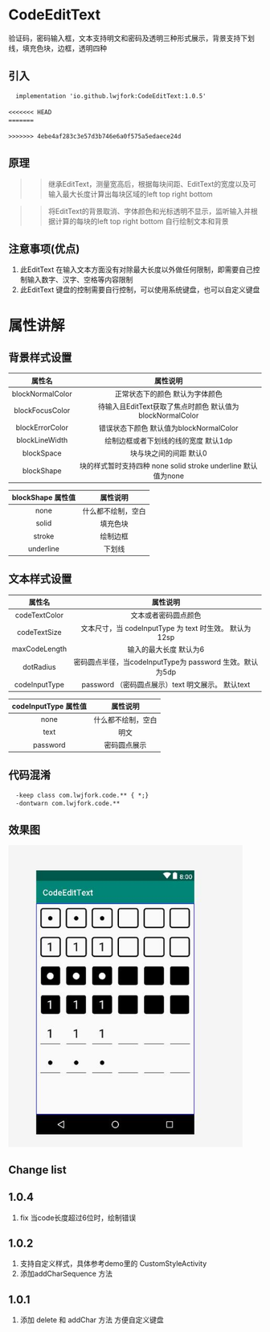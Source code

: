 # CodeEditText
验证码，密码输入框，文本支持明文和密码及透明三种形式展示，背景支持下划线，填充色块，边框，透明四种


##  引入

```
  implementation 'io.github.lwjfork:CodeEditText:1.0.5'
  
<<<<<<< HEAD
=======

>>>>>>> 4ebe4af283c3e57d3b746e6a0f575a5edaece24d
```


## 原理
>> 继承EditText，测量宽高后，根据每块间距、EditText的宽度以及可输入最大长度计算出每块区域的left top right bottom

>> 将EditText的背景取消、字体颜色和光标透明不显示，监听输入并根据计算的每块的left top right bottom 自行绘制文本和背景

## 注意事项(优点)
1. 此EditText 在输入文本方面没有对除最大长度以外做任何限制，即需要自己控制输入数字、汉字、空格等内容限制
2. 此EditText 键盘的控制需要自行控制，可以使用系统键盘，也可以自定义键盘


# 属性讲解
## 背景样式设置

属性名 | 属性说明
:---:|:---:
blockNormalColor |  正常状态下的颜色 默认为字体颜色
blockFocusColor |   待输入且EditText获取了焦点时颜色  默认值为blockNormalColor
blockErrorColor |   错误状态下颜色  默认值为blockNormalColor
blockLineWidth |   绘制边框或者下划线的线的宽度 默认1dp
blockSpace |   块与块之间的间距 默认0
blockShape |   块的样式暂时支持四种  none solid stroke underline 默认值为none


blockShape 属性值 | 属性说明
:---:|:---:
none |  什么都不绘制，空白
solid |   填充色块
stroke |   绘制边框
underline |   下划线

## 文本样式设置


属性名 | 属性说明
:---:|:---:
codeTextColor |  文本或者密码圆点颜色
codeTextSize |   文本尺寸，当 codeInputType 为 text 时生效。 默认为12sp
maxCodeLength |   输入的最大长度 默认为6
dotRadius |    密码圆点半径，当codeInputType为 password 生效。默认为5dp
codeInputType |   password （密码圆点展示）text 明文展示。 默认text

codeInputType 属性值 | 属性说明
:---:|:---:
none |  什么都不绘制，空白
text |   明文
password |   密码圆点展示

## 代码混淆

```
  -keep class com.lwjfork.code.** { *;}
  -dontwarn com.lwjfork.code.**
```

## 效果图


<img src='https://github.com/lwjfork/CodeEditText/blob/master/example.jpg' height='600'/>

## Change list

## 1.0.4
1. fix 当code长度超过6位时，绘制错误


## 1.0.2
1. 支持自定义样式，具体参考demo里的 CustomStyleActivity
2. 添加addCharSequence 方法

## 1.0.1 
1. 添加 delete 和 addChar 方法 方便自定义键盘


